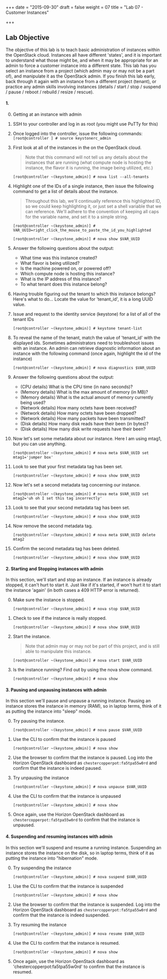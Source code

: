 +++
date = "2015-09-30"
draft = false
weight = 07
title = "Lab 07 - Customer Instances"

+++


## Lab Objective

The objective of this lab is to teach basic administration of instances within the OpenStack cloud. Instances all have different 'states', and it is important to understand what those might be, and when it may be appropriate for an admin to force a customer instance into a different state. This lab has you select an instance from a project (which admin may or may not be a part of), and manipulate it as the OpenStack admin. If you finish this lab early, back through it again with an instance from a different project (tenant), or practice any admin skills involving instances (details / start / stop / suspend / pause / reboot / rebuild / resize / rescue).

#### 1. 

0. Getting at an instance with admin

0. SSH to your controller and log in as root (you might use PuTTy for this)

0. Once logged into the controller, issue the following commands:
	`[root@controller ] # source keystonerc_admin`

0. First look at all of the instances in the on the OpenStack cloud. 

	> Note that this command will not tell us any details about the instances 	that are running (what compute node is hosting the instance, the flavor it is running, the image being utilized, etc.)

    `[root@controller ~(keystone_admin)] # nova list --all-tenants`

0. Highlight one of the IDs of a single instance, then issue the following command to get a list of details about the instance. 

	> Throughout this lab, we'll continually reference this highlighted ID, so we could keep highlighting it, or just set a shell variable that we can reference. We'll adhere to the convention of keeping all caps for the variable name, and set it to a simple string.

	`[root@controller ~(keystone_admin)] # VAR_UUID=right_click_the_mouse_to_paste_the_id_you_highlighted`

	`[root@controller ~(keystone_admin)] # nova show $VAR_UUID`

0. Answer the following questions about the output:

	+ What time was this instance created?
	+ What flavor is being utilized?
	+ Is the machine powered on, or powered off?
	+ Which compute node is hosting this instance?
	+ What is the IP address of this instance?
	+ To what tenant does this instance belong?

0. Having trouble figuring out the tenant to which this instance belongs? Here's what to do... Locate the value for 'tenant_id', it is a long UUID value.

0. Issue and request to the identity service (keystone) for a list of all of the tenant IDs

	`[root@controller ~(keystone_admin)] # keystone tenant-list`

0. To reveal the name of the tenant, match the value of 'tenant_id' with the displayed ids. Sometimes administrators need to troubleshoot issues with an instance. An admin can retrieve diagnostic information about an instance with the following command (once again, highlight the id of the instance)

	`[root@controller ~(keystone_admin)] # nova diagnostics $VAR_UUID`

0. Answer the following questions about the output:

	+ (CPU details) What is the CPU time (in nano seconds)?
	+ (Memory details) What is the max amount of memory (in MB)?
	+ (Memory details) What is the actual amount of memory currently being used?
	+ (Network details) How many octets have been received?
	+ (Network details) How many octets have been dropped?
	+ (Network details) How many packets have been transmitted?
	+ (Disk details) How many disk reads have their been (in bytes)?
	+ (Disk details) How many disk write requests have their been?

0. Now let's set some metadata about our instance. Here I am using mtag1, but you can use anything.

	`[root@controller ~(keystone_admin)] # nova meta $VAR_UUID set mtag1='jumper box'`

0. Look to see that your first metadata tag has been set.

	`[root@controller ~(keystone_admin)] # nova show $VAR_UUID`

0. Now let's set a second metadata tag concerning our instance.

	`[root@controller ~(keystone_admin)] # nova meta $VAR_UUID set mtag2='uh oh I set this tag incorrectly'`

0. Look to see that your second metadata tag has been set.

	`[root@controller ~(keystone_admin)] # nova show $VAR_UUID`

0. Now remove the second metadata tag.

	`[root@controller ~(keystone_admin)] # nova meta $VAR_UUID delete mtag2`

0. Confirm the second metadata tag has been deleted.

	`[root@controller ~(keystone_admin)] # nova show $VAR_UUID`

#### 2. Starting and Stopping instances with admin

In this section, we'll start and stop an instance. If an instance is already stopped, it can't hurt to start it. Just like if it's started, if won't hurt it to start the instance 'again' (in both cases a 409 HTTP error is returned).

0. Make sure the instance is stopped.

	`[root@controller ~(keystone_admin)] # nova stop $VAR_UUID`

0. Check to see if the instance is really stopped.

	`[root@controller ~(keystone_admin)] # nova show $VAR_UUID`

0. Start the instance. 
	
	> Note that admin may or may not be part of this project, and is still able to manipulate this instance.

	`[root@controller ~(keystone_admin)] # nova start $VAR_UUID`

0. Is the instance running? Find out by using the nova show command.

	`[root@controller ~(keystone_admin)] # nova show`
 
#### 3. Pausing and unpausing instances with admin

In this section we'll pause and unpause a running instance. Pausing an instance stores the instance in memory (RAM), so in laptop terms, think of it as putting the instance into "sleep" mode.

0. Try pausing the instance.

	`[root@controller ~(keystone_admin)] # nova pause $VAR_UUID`

0. Use the CLI to confirm that the instance is paused

	`[root@controller ~(keystone_admin)] # nova show`

0. Use the browser to confirm that the instance is paused. Log into the Horizon OpenStack dashboard as `chestercopperpot:fa5tpa55w0rd` and confirm that the instance is indeed paused.

0. Try unpausing the instance

	`[root@controller ~(keystone_admin)] # nova unpause $VAR_UUID`

0. Use the CLI to confirm that the instance is unpaused

	`[root@controller ~(keystone_admin)] # nova show`

0. Once again, use the Horizon OpenStack dashboard as `chestercopperpot:fa5tpa55w0rd` to confirm that the instance is unpaused.

#### 4. Suspending and resuming instances with admin

In this section we'll suspend and resume a running instance. Suspending an instance stores the instance on the disk, so in laptop terms, think of it as putting the instance into "hibernation" mode.

0. Try suspending the instance

	`[root@controller ~(keystone_admin)] # nova suspend $VAR_UUID`

0. Use the CLI to confirm that the instance is suspended

	`[root@controller ~(keystone_admin)] # nova show`

0. Use the browser to confirm that the instance is suspended. Log into the Horizon OpenStack dashboard as `chestercopperpot:fa5tpa55w0rd` and confirm that the instance is indeed suspended.

0. Try resuming the instance

	`[root@controller ~(keystone_admin)] # nova resume $VAR_UUID`

0. Use the CLI to confirm that the instance is resumed.

	`[root@controller ~(keystone_admin)] # nova show`

0. Once again, use the Horizon OpenStack dashboard as 'chestercopperpot:fa5tpa55w0rd' to confirm that the instance is resumed.

